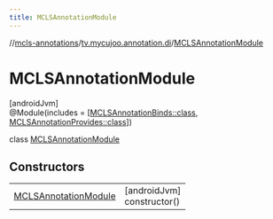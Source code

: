 ```yaml
---
title: MCLSAnnotationModule
---
```

//[mcls-annotations](../../../index.html)/[tv.mycujoo.annotation.di](../index.html)/[MCLSAnnotationModule](index.html)



# MCLSAnnotationModule



[androidJvm]\
@Module(includes = [[MCLSAnnotationBinds::class](../-m-c-l-s-annotation-binds/index.html), [MCLSAnnotationProvides::class](../-m-c-l-s-annotation-provides/index.html)])



class [MCLSAnnotationModule](index.html)



## Constructors


| | |
|---|---|
| [MCLSAnnotationModule](-m-c-l-s-annotation-module.html) | [androidJvm]<br>constructor() |

